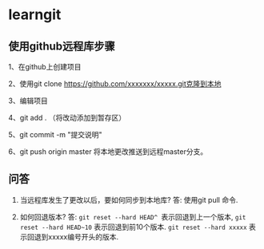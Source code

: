# learngit

## 使用github远程库步骤
1、在github上创建项目

2、使用git clone https://github.com/xxxxxxx/xxxxx.git克隆到本地

3、编辑项目

4、git add . （将改动添加到暂存区）

5、git commit -m "提交说明"

6、git push origin master 将本地更改推送到远程master分支。

## 问答
1. 当远程库发生了更改以后，要如何同步到本地库?
  答: 使用git pull 命令.

2. 如何回退版本?
  答: `git reset --hard HEAD^ `表示回退到上一个版本, `git reset --hard HEAD~10` 表示回退到前10个版本. `git reset --hard xxxxx` 表示回退到xxxxx编号开头的版本.
